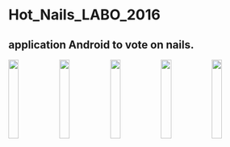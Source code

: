 # Hot_Nails_LABO_2016

## application Android to vote on nails.

<img src="https://user-images.githubusercontent.com/16723040/33693883-8d1c1de8-daf5-11e7-938b-27ed23ca374b.png" width="20%" float:left><img src="https://user-images.githubusercontent.com/16723040/33693910-a9cb2dc6-daf5-11e7-8af9-4fb19de1d334.jpg" width="20%" float:right><img src="https://user-images.githubusercontent.com/16723040/33693931-c8e82088-daf5-11e7-9c93-7fafe11a7ad6.jpg" width="20%" float:right><img src="https://user-images.githubusercontent.com/16723040/33693928-c31356c8-daf5-11e7-9890-61c50f661f41.jpg" width="20%" float:right><img src="https://user-images.githubusercontent.com/16723040/33693898-9ea48bc2-daf5-11e7-8418-f4c1a7f78c27.png" width="20%" float:right>
